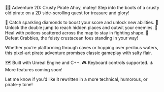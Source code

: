 🏴‍☠️ Adventure 2D: Crusty Pirate
Ahoy, matey! Step into the boots of a crusty old pirate on a 2D side-scrolling quest for treasure and glory!

💎 Catch sparkling diamonds to boost your score and unlock new abilities.
🦿 Unlock the double jump to reach hidden places and outwit your enemies.
🧪 Heal with potions scattered across the map to stay in fighting shape.
🦀 Defeat Crabbies, the feisty crustacean foes standing in your way!

Whether you’re platforming through caves or hopping over perilous waters, this pixel-art pirate adventure promises classic gameplay with salty flair.

🗺️ Built with Unreal Engine and C++.
🎮 Keyboard controls supported.
⚓ More features coming soon!

Let me know if you’d like it rewritten in a more technical, humorous, or pirate-y tone!
